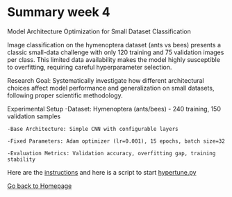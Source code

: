 # Summary week 4

Model Architecture Optimization for Small Dataset Classification

Image classification on the hymenoptera dataset (ants vs bees) presents a classic small-data challenge with only 120 training and 75 validation images per class. This limited data availability makes the model highly susceptible to overfitting, requiring careful hyperparameter selection.

Research Goal: Systematically investigate how different architectural choices affect model performance and generalization on small datasets, following proper scientific methodology.

Experimental Setup
    -Dataset: Hymenoptera (ants/bees) - 240 training, 150 validation samples
    
    -Base Architecture: Simple CNN with configurable layers
    
    -Fixed Parameters: Adam optimizer (lr=0.001), 15 epochs, batch size=32
    
    -Evaluation Metrics: Validation accuracy, overfitting gap, training stability


Here are the [instructions](./instructions.md) and here is a script to start [hypertune.py](./hypertune.py)

[Go back to Homepage](../README.md)
